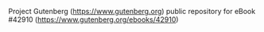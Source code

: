 Project Gutenberg (https://www.gutenberg.org) public repository for eBook #42910 (https://www.gutenberg.org/ebooks/42910)
